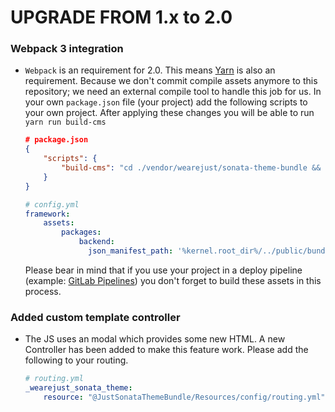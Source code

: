 UPGRADE FROM 1.x to 2.0
=======================

### Webpack 3 integration

 * `Webpack` is an requirement for 2.0. This means [Yarn](https://yarnpkg.com/lang/en/) is also an requirement. Because we don't commit compile assets anymore to this repository; we need an external compile tool to handle this job for us. In your own `package.json` file (your project) add the following scripts to your own project. After applying these changes you will be able to run `yarn run build-cms`
	```json
	# package.json
   	{
		"scripts": {
    		"build-cms": "cd ./vendor/wearejust/sonata-theme-bundle && yarn && yarn run build",
  		}
	}
	```

	```yml
    # config.yml
    framework:
        assets:
            packages:
                backend:
                  json_manifest_path: '%kernel.root_dir%/../public/bundles/justsonatatheme/build/manifest.json' 
    ```
    
    Please bear in mind that if you use your project in a deploy pipeline (example: [GitLab Pipelines](https://docs.gitlab.com/ee/ci/pipelines.html)) you don't forget to build these assets in this process.

### Added custom template controller
 * The JS uses an modal which provides some new HTML. A new Controller has been added to make this feature work. Please add the following to your routing.

	```yml
    # routing.yml
	_wearejust_sonata_theme:
    	resource: "@JustSonataThemeBundle/Resources/config/routing.yml"
    ```
